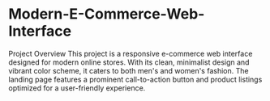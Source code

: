 # Modern-E-Commerce-Web-Interface
Project Overview This project is a responsive e-commerce web interface designed for modern online stores. With its clean, minimalist design and vibrant color scheme, it caters to both men's and women's fashion. The landing page features a prominent call-to-action button and product listings optimized for a user-friendly experience.
